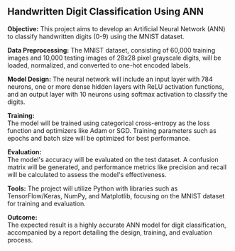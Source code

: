 ## Handwritten Digit Classification Using ANN

**Objective:** 
This project aims to develop an Artificial Neural Network (ANN) to classify handwritten digits (0-9) using the MNIST dataset.

**Data Preprocessing:**
The MNIST dataset, consisting of 60,000 training images and 10,000 testing images of 28x28 pixel grayscale digits, will be loaded, normalized, and converted to one-hot encoded labels.

**Model Design:**
The neural network will include an input layer with 784 neurons, one or more dense hidden layers with ReLU activation functions, and an output layer with 10 neurons using softmax activation to classify the digits.

**Training:**  
The model will be trained using categorical cross-entropy as the loss function and optimizers like Adam or SGD. Training parameters such as epochs and batch size will be optimized for best performance.

**Evaluation:**  
The model's accuracy will be evaluated on the test dataset. A confusion matrix will be generated, and performance metrics like precision and recall will be calculated to assess the model's effectiveness.

**Tools:**
The project will utilize Python with libraries such as TensorFlow/Keras, NumPy, and Matplotlib, focusing on the MNIST dataset for training and evaluation.

**Outcome:**  
The expected result is a highly accurate ANN model for digit classification, accompanied by a report detailing the design, training, and evaluation process.
